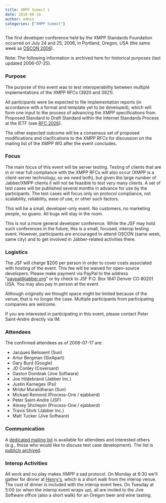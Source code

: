```yaml
---
title: XMPP Summit 1
date: 2010-08-10
author: admin
categories: ["XMPP Summit"]
---
```


The first developer conference held by the XMPP Standards Foundation occurred on July 24 and 25, 2006, in Portland, Oregon, USA (the same week as [OSCON 2006](http://conferences.oreillynet.com/os2006/)).

Note: The following information is archived here for historical purposes (last updated 2006-07-25).

### Purpose
The purpose of this event was to test interoperability between multiple implementations of the XMPP RFCs (3920 and 3921).

All participants were be expected to file implementation reports (in accordance with a format and template yet to be developed), which will form one input to the process of advancing the XMPP specifications from Proposed Standard to Draft Standard within the Internet Standards Process at the IETF (see [RFC 2026](http://www.faqs.org/rfcs/rfc2026.html)).

The other expected outcome will be a consensus set of proposed modifications and clarifications to the XMPP RFCs for discussion on the mailing list of the XMPP WG after the event concludes.

### Focus
The main focus of this event will be server testing. Testing of clients that are in or near full compliance with the XMPP RFCs will also occur (XMPP is a client-server technology, so we need both), but given the large number of Jabber/XMPP clients it will not be feasible to test very many clients. A set of test cases will be published several months in advance for use by the participants. The test cases will focus only on protocol compliance, not scalability, reliability, ease of use, or other such factors.

This will be a small, developer-only event. No customers, no marketing people, no guano. All bugs will stay in the room.

This is not a more general developer conference. While the JSF may hold such conferences in the future, this is a small, focused, interop testing event. However, participants are encouraged to attend OSCON (same week, same city) and to get involved in Jabber-related activities there.

### Logistics
The JSF will charge \$200 per person in order to cover costs associated with hosting of the event. This fee will be waived for open-source developers. Please make payment via PayPal to the address "paypal@jabber.org" or by check to JSF P.O. Box 1641 Denver CO 80201 USA. You may also pay in person at the event.

Although originally we thought space might be limited because of the venue, that is no longer the case. Multiple participants from participating companies are welcome.

If you are interested in participating in this event, please contact Peter Saint-Andre directly via IM.

### Attendees
The confirmed attendees as of 2006-07-17 are:

-   Jacques Belissent (Sun)
-   Artur Bergman (SixApart)
-   Gary Burd (Google)
-   JD Conley (Coversant)
-   Gaston Dombiak (Jive Software)
-   Joe Hildebrand (Jabber Inc.)
-   Justin Karneges (Psi)
-   Mridul Muralidharan (Sun)
-   Mickael Remond (Process-One / ejabberd)
-   Peter Saint-Andre (JSF)
-   Alexey Shchepin (Process-One / ejabberd)
-   Travis Shirk (Jabber Inc.)
-   Matt Tucker (Jive Software)

### Communication
A [dedicated mailing list](https://mail.jabber.org/mailman/listinfo/interop) is available for attendees and interested others (e.g., those who would like to discuss test case development). The list is [publicly archived](https://mail.jabber.org/pipermail/interop/).

### Interop Activities
All work and no play makes XMPP a sad protocol. On Monday at 6:30 we'll gather for dinner at [Henry's](http://portland.citysearch.com/profile/40854242), which is a short walk from the interop venue. The cost of dinner is included with the interop event fees. On Tuesday at 5:00 (or when the interop event wraps up), all are invited to the Jive Software office (also a short walk) for an Oregon beer and wine tasting.
